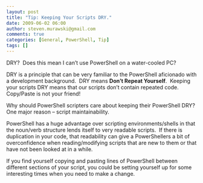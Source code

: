 ```yaml
---
layout: post
title: "Tip: Keeping Your Scripts DRY."
date: 2009-06-02 06:00
author: steven.murawski@gmail.com
comments: true
categories: [General, PowerShell, Tip]
tags: []
---
```



DRY?&#160; Does this mean I can’t use PowerShell on a water-cooled PC?



DRY is a principle that can be very familiar to the PowerShell aficionado with a development background.&#160; DRY means **Don’t Repeat Yourself**.&#160; Keeping your scripts DRY means that our scripts don’t contain repeated code.&#160; Copy/Paste is not your friend!



Why should PowerShell scripters care about keeping their PowerShell DRY?&#160; One major reason – script maintainability.



PowerShell has a huge advantage over scripting environments/shells in that the noun/verb structure lends itself to very readable scripts.&#160; If there is duplication in your code, that readability can give a PowerShellers a bit of overconfidence when reading/modifying scripts that are new to them or that have not been looked at in a while.



If you find yourself copying and pasting lines of PowerShell between different sections of your script, you could be setting yourself up for some interesting times when you need to make a change.

